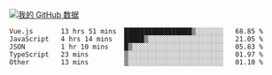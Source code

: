 [![我的 GitHub 数据](https://github-readme-stats.vercel.app/api?username=unbrain&?theme=dark)]()

<!--START_SECTION:waka-->

```text
Vue.js       13 hrs 51 mins  █████████████████▒░░░░░░░   68.85 %
JavaScript   4 hrs 14 mins   █████▒░░░░░░░░░░░░░░░░░░░   21.05 %
JSON         1 hr 10 mins    █▒░░░░░░░░░░░░░░░░░░░░░░░   05.83 %
TypeScript   23 mins         ▒░░░░░░░░░░░░░░░░░░░░░░░░   01.97 %
Other        13 mins         ▒░░░░░░░░░░░░░░░░░░░░░░░░   01.10 %
```

<!--END_SECTION:waka-->
